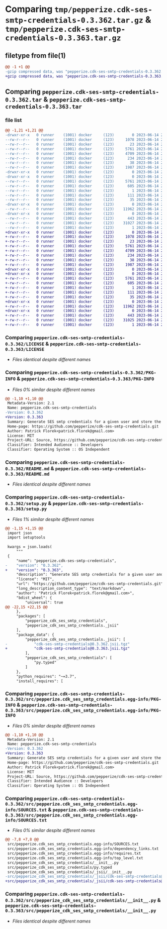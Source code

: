 # Comparing `tmp/pepperize.cdk-ses-smtp-credentials-0.3.362.tar.gz` & `tmp/pepperize.cdk-ses-smtp-credentials-0.3.363.tar.gz`

## filetype from file(1)

```diff
@@ -1 +1 @@
-gzip compressed data, was "pepperize.cdk-ses-smtp-credentials-0.3.362.tar", last modified: Wed Jun 14 23:15:22 2023, max compression
+gzip compressed data, was "pepperize.cdk-ses-smtp-credentials-0.3.363.tar", last modified: Wed Jun 14 23:22:20 2023, max compression
```

## Comparing `pepperize.cdk-ses-smtp-credentials-0.3.362.tar` & `pepperize.cdk-ses-smtp-credentials-0.3.363.tar`

### file list

```diff
@@ -1,21 +1,21 @@
-drwxr-xr-x   0 runner    (1001) docker     (123)        0 2023-06-14 23:15:22.826220 pepperize.cdk-ses-smtp-credentials-0.3.362/
--rw-r--r--   0 runner    (1001) docker     (123)     1078 2023-06-14 23:15:10.000000 pepperize.cdk-ses-smtp-credentials-0.3.362/LICENSE
--rw-r--r--   0 runner    (1001) docker     (123)       23 2023-06-14 23:15:10.000000 pepperize.cdk-ses-smtp-credentials-0.3.362/MANIFEST.in
--rw-r--r--   0 runner    (1001) docker     (123)     5761 2023-06-14 23:15:22.826220 pepperize.cdk-ses-smtp-credentials-0.3.362/PKG-INFO
--rw-r--r--   0 runner    (1001) docker     (123)     4709 2023-06-14 23:15:10.000000 pepperize.cdk-ses-smtp-credentials-0.3.362/README.md
--rw-r--r--   0 runner    (1001) docker     (123)      234 2023-06-14 23:15:10.000000 pepperize.cdk-ses-smtp-credentials-0.3.362/pyproject.toml
--rw-r--r--   0 runner    (1001) docker     (123)       38 2023-06-14 23:15:22.826220 pepperize.cdk-ses-smtp-credentials-0.3.362/setup.cfg
--rw-r--r--   0 runner    (1001) docker     (123)     1987 2023-06-14 23:15:10.000000 pepperize.cdk-ses-smtp-credentials-0.3.362/setup.py
-drwxr-xr-x   0 runner    (1001) docker     (123)        0 2023-06-14 23:15:22.826220 pepperize.cdk-ses-smtp-credentials-0.3.362/src/
-drwxr-xr-x   0 runner    (1001) docker     (123)        0 2023-06-14 23:15:22.826220 pepperize.cdk-ses-smtp-credentials-0.3.362/src/pepperize.cdk_ses_smtp_credentials.egg-info/
--rw-r--r--   0 runner    (1001) docker     (123)     5761 2023-06-14 23:15:22.000000 pepperize.cdk-ses-smtp-credentials-0.3.362/src/pepperize.cdk_ses_smtp_credentials.egg-info/PKG-INFO
--rw-r--r--   0 runner    (1001) docker     (123)      605 2023-06-14 23:15:22.000000 pepperize.cdk-ses-smtp-credentials-0.3.362/src/pepperize.cdk_ses_smtp_credentials.egg-info/SOURCES.txt
--rw-r--r--   0 runner    (1001) docker     (123)        1 2023-06-14 23:15:22.000000 pepperize.cdk-ses-smtp-credentials-0.3.362/src/pepperize.cdk_ses_smtp_credentials.egg-info/dependency_links.txt
--rw-r--r--   0 runner    (1001) docker     (123)      111 2023-06-14 23:15:22.000000 pepperize.cdk-ses-smtp-credentials-0.3.362/src/pepperize.cdk_ses_smtp_credentials.egg-info/requires.txt
--rw-r--r--   0 runner    (1001) docker     (123)       35 2023-06-14 23:15:22.000000 pepperize.cdk-ses-smtp-credentials-0.3.362/src/pepperize.cdk_ses_smtp_credentials.egg-info/top_level.txt
-drwxr-xr-x   0 runner    (1001) docker     (123)        0 2023-06-14 23:15:22.826220 pepperize.cdk-ses-smtp-credentials-0.3.362/src/pepperize_cdk_ses_smtp_credentials/
--rw-r--r--   0 runner    (1001) docker     (123)    11962 2023-06-14 23:15:10.000000 pepperize.cdk-ses-smtp-credentials-0.3.362/src/pepperize_cdk_ses_smtp_credentials/__init__.py
-drwxr-xr-x   0 runner    (1001) docker     (123)        0 2023-06-14 23:15:22.826220 pepperize.cdk-ses-smtp-credentials-0.3.362/src/pepperize_cdk_ses_smtp_credentials/_jsii/
--rw-r--r--   0 runner    (1001) docker     (123)      443 2023-06-14 23:15:10.000000 pepperize.cdk-ses-smtp-credentials-0.3.362/src/pepperize_cdk_ses_smtp_credentials/_jsii/__init__.py
--rw-r--r--   0 runner    (1001) docker     (123)    31027 2023-06-14 23:15:10.000000 pepperize.cdk-ses-smtp-credentials-0.3.362/src/pepperize_cdk_ses_smtp_credentials/_jsii/cdk-ses-smtp-credentials@0.3.362.jsii.tgz
--rw-r--r--   0 runner    (1001) docker     (123)        1 2023-06-14 23:15:10.000000 pepperize.cdk-ses-smtp-credentials-0.3.362/src/pepperize_cdk_ses_smtp_credentials/py.typed
+drwxr-xr-x   0 runner    (1001) docker     (123)        0 2023-06-14 23:22:20.223498 pepperize.cdk-ses-smtp-credentials-0.3.363/
+-rw-r--r--   0 runner    (1001) docker     (123)     1078 2023-06-14 23:22:06.000000 pepperize.cdk-ses-smtp-credentials-0.3.363/LICENSE
+-rw-r--r--   0 runner    (1001) docker     (123)       23 2023-06-14 23:22:06.000000 pepperize.cdk-ses-smtp-credentials-0.3.363/MANIFEST.in
+-rw-r--r--   0 runner    (1001) docker     (123)     5761 2023-06-14 23:22:20.223498 pepperize.cdk-ses-smtp-credentials-0.3.363/PKG-INFO
+-rw-r--r--   0 runner    (1001) docker     (123)     4709 2023-06-14 23:22:06.000000 pepperize.cdk-ses-smtp-credentials-0.3.363/README.md
+-rw-r--r--   0 runner    (1001) docker     (123)      234 2023-06-14 23:22:06.000000 pepperize.cdk-ses-smtp-credentials-0.3.363/pyproject.toml
+-rw-r--r--   0 runner    (1001) docker     (123)       38 2023-06-14 23:22:20.223498 pepperize.cdk-ses-smtp-credentials-0.3.363/setup.cfg
+-rw-r--r--   0 runner    (1001) docker     (123)     1987 2023-06-14 23:22:06.000000 pepperize.cdk-ses-smtp-credentials-0.3.363/setup.py
+drwxr-xr-x   0 runner    (1001) docker     (123)        0 2023-06-14 23:22:20.219498 pepperize.cdk-ses-smtp-credentials-0.3.363/src/
+drwxr-xr-x   0 runner    (1001) docker     (123)        0 2023-06-14 23:22:20.219498 pepperize.cdk-ses-smtp-credentials-0.3.363/src/pepperize.cdk_ses_smtp_credentials.egg-info/
+-rw-r--r--   0 runner    (1001) docker     (123)     5761 2023-06-14 23:22:20.000000 pepperize.cdk-ses-smtp-credentials-0.3.363/src/pepperize.cdk_ses_smtp_credentials.egg-info/PKG-INFO
+-rw-r--r--   0 runner    (1001) docker     (123)      605 2023-06-14 23:22:20.000000 pepperize.cdk-ses-smtp-credentials-0.3.363/src/pepperize.cdk_ses_smtp_credentials.egg-info/SOURCES.txt
+-rw-r--r--   0 runner    (1001) docker     (123)        1 2023-06-14 23:22:20.000000 pepperize.cdk-ses-smtp-credentials-0.3.363/src/pepperize.cdk_ses_smtp_credentials.egg-info/dependency_links.txt
+-rw-r--r--   0 runner    (1001) docker     (123)      111 2023-06-14 23:22:20.000000 pepperize.cdk-ses-smtp-credentials-0.3.363/src/pepperize.cdk_ses_smtp_credentials.egg-info/requires.txt
+-rw-r--r--   0 runner    (1001) docker     (123)       35 2023-06-14 23:22:20.000000 pepperize.cdk-ses-smtp-credentials-0.3.363/src/pepperize.cdk_ses_smtp_credentials.egg-info/top_level.txt
+drwxr-xr-x   0 runner    (1001) docker     (123)        0 2023-06-14 23:22:20.219498 pepperize.cdk-ses-smtp-credentials-0.3.363/src/pepperize_cdk_ses_smtp_credentials/
+-rw-r--r--   0 runner    (1001) docker     (123)    11962 2023-06-14 23:22:06.000000 pepperize.cdk-ses-smtp-credentials-0.3.363/src/pepperize_cdk_ses_smtp_credentials/__init__.py
+drwxr-xr-x   0 runner    (1001) docker     (123)        0 2023-06-14 23:22:20.219498 pepperize.cdk-ses-smtp-credentials-0.3.363/src/pepperize_cdk_ses_smtp_credentials/_jsii/
+-rw-r--r--   0 runner    (1001) docker     (123)      443 2023-06-14 23:22:06.000000 pepperize.cdk-ses-smtp-credentials-0.3.363/src/pepperize_cdk_ses_smtp_credentials/_jsii/__init__.py
+-rw-r--r--   0 runner    (1001) docker     (123)    31025 2023-06-14 23:22:06.000000 pepperize.cdk-ses-smtp-credentials-0.3.363/src/pepperize_cdk_ses_smtp_credentials/_jsii/cdk-ses-smtp-credentials@0.3.363.jsii.tgz
+-rw-r--r--   0 runner    (1001) docker     (123)        1 2023-06-14 23:22:06.000000 pepperize.cdk-ses-smtp-credentials-0.3.363/src/pepperize_cdk_ses_smtp_credentials/py.typed
```

### Comparing `pepperize.cdk-ses-smtp-credentials-0.3.362/LICENSE` & `pepperize.cdk-ses-smtp-credentials-0.3.363/LICENSE`

 * *Files identical despite different names*

### Comparing `pepperize.cdk-ses-smtp-credentials-0.3.362/PKG-INFO` & `pepperize.cdk-ses-smtp-credentials-0.3.363/PKG-INFO`

 * *Files 0% similar despite different names*

```diff
@@ -1,10 +1,10 @@
 Metadata-Version: 2.1
 Name: pepperize.cdk-ses-smtp-credentials
-Version: 0.3.362
+Version: 0.3.363
 Summary: Generate SES smtp credentials for a given user and store the credentials in a SecretsManager Secret.
 Home-page: https://github.com/pepperize/cdk-ses-smtp-credentials.git
 Author: Patrick Florek<patrick.florek@gmail.com>
 License: MIT
 Project-URL: Source, https://github.com/pepperize/cdk-ses-smtp-credentials.git
 Classifier: Intended Audience :: Developers
 Classifier: Operating System :: OS Independent
```

### Comparing `pepperize.cdk-ses-smtp-credentials-0.3.362/README.md` & `pepperize.cdk-ses-smtp-credentials-0.3.363/README.md`

 * *Files identical despite different names*

### Comparing `pepperize.cdk-ses-smtp-credentials-0.3.362/setup.py` & `pepperize.cdk-ses-smtp-credentials-0.3.363/setup.py`

 * *Files 1% similar despite different names*

```diff
@@ -1,15 +1,15 @@
 import json
 import setuptools
 
 kwargs = json.loads(
     """
 {
     "name": "pepperize.cdk-ses-smtp-credentials",
-    "version": "0.3.362",
+    "version": "0.3.363",
     "description": "Generate SES smtp credentials for a given user and store the credentials in a SecretsManager Secret.",
     "license": "MIT",
     "url": "https://github.com/pepperize/cdk-ses-smtp-credentials.git",
     "long_description_content_type": "text/markdown",
     "author": "Patrick Florek<patrick.florek@gmail.com>",
     "bdist_wheel": {
         "universal": true
@@ -22,15 +22,15 @@
     },
     "packages": [
         "pepperize_cdk_ses_smtp_credentials",
         "pepperize_cdk_ses_smtp_credentials._jsii"
     ],
     "package_data": {
         "pepperize_cdk_ses_smtp_credentials._jsii": [
-            "cdk-ses-smtp-credentials@0.3.362.jsii.tgz"
+            "cdk-ses-smtp-credentials@0.3.363.jsii.tgz"
         ],
         "pepperize_cdk_ses_smtp_credentials": [
             "py.typed"
         ]
     },
     "python_requires": "~=3.7",
     "install_requires": [
```

### Comparing `pepperize.cdk-ses-smtp-credentials-0.3.362/src/pepperize.cdk_ses_smtp_credentials.egg-info/PKG-INFO` & `pepperize.cdk-ses-smtp-credentials-0.3.363/src/pepperize.cdk_ses_smtp_credentials.egg-info/PKG-INFO`

 * *Files 0% similar despite different names*

```diff
@@ -1,10 +1,10 @@
 Metadata-Version: 2.1
 Name: pepperize.cdk-ses-smtp-credentials
-Version: 0.3.362
+Version: 0.3.363
 Summary: Generate SES smtp credentials for a given user and store the credentials in a SecretsManager Secret.
 Home-page: https://github.com/pepperize/cdk-ses-smtp-credentials.git
 Author: Patrick Florek<patrick.florek@gmail.com>
 License: MIT
 Project-URL: Source, https://github.com/pepperize/cdk-ses-smtp-credentials.git
 Classifier: Intended Audience :: Developers
 Classifier: Operating System :: OS Independent
```

### Comparing `pepperize.cdk-ses-smtp-credentials-0.3.362/src/pepperize.cdk_ses_smtp_credentials.egg-info/SOURCES.txt` & `pepperize.cdk-ses-smtp-credentials-0.3.363/src/pepperize.cdk_ses_smtp_credentials.egg-info/SOURCES.txt`

 * *Files 0% similar despite different names*

```diff
@@ -7,8 +7,8 @@
 src/pepperize.cdk_ses_smtp_credentials.egg-info/SOURCES.txt
 src/pepperize.cdk_ses_smtp_credentials.egg-info/dependency_links.txt
 src/pepperize.cdk_ses_smtp_credentials.egg-info/requires.txt
 src/pepperize.cdk_ses_smtp_credentials.egg-info/top_level.txt
 src/pepperize_cdk_ses_smtp_credentials/__init__.py
 src/pepperize_cdk_ses_smtp_credentials/py.typed
 src/pepperize_cdk_ses_smtp_credentials/_jsii/__init__.py
-src/pepperize_cdk_ses_smtp_credentials/_jsii/cdk-ses-smtp-credentials@0.3.362.jsii.tgz
+src/pepperize_cdk_ses_smtp_credentials/_jsii/cdk-ses-smtp-credentials@0.3.363.jsii.tgz
```

### Comparing `pepperize.cdk-ses-smtp-credentials-0.3.362/src/pepperize_cdk_ses_smtp_credentials/__init__.py` & `pepperize.cdk-ses-smtp-credentials-0.3.363/src/pepperize_cdk_ses_smtp_credentials/__init__.py`

 * *Files identical despite different names*

